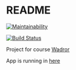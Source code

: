 # README

[![Maintainability](https://api.codeclimate.com/v1/badges/ece38ea507622230c754/maintainability)](https://codeclimate.com/github/Jakousa/ratebeer/maintainability)

[![Build Status](https://travis-ci.org/Jakousa/ratebeer.svg?branch=master)](https://travis-ci.org/Jakousa/ratebeer)

Project for course [Wadror](https://courses.helsinki.fi/en/tkt21003/124962395)

App is running in [here](https://stormy-brushlands-60223.herokuapp.com/breweries)